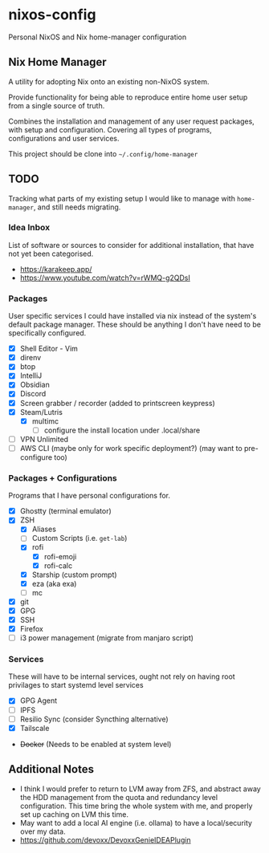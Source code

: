 # nixos-config
Personal NixOS and Nix home-manager configuration

## Nix Home Manager

A utility for adopting Nix onto an existing non-NixOS system.

Provide functionality for being able to reproduce entire home user setup from a single source of truth.

Combines the installation and management of any user request packages, with setup and configuration.
Covering all types of programs, configurations and user services.

This project should be clone into `~/.config/home-manager`

## TODO
Tracking what parts of my existing setup I would like to manage with `home-manager`,
and still needs migrating.

### Idea Inbox
List of software or sources to consider for additional installation, that have not yet been categorised.

- https://karakeep.app/
- https://www.youtube.com/watch?v=rWMQ-g2QDsI

### Packages
User specific services I could have installed via nix instead of the system's default package manager.
These should be anything I don't have need to be specifically configured.

- [x] Shell Editor - Vim
- [x] direnv
- [x] btop
- [x] IntelliJ
- [x] Obsidian
- [x] Discord
- [x] Screen grabber / recorder (added to printscreen keypress)
- [x] Steam/Lutris
  - [x] multimc
    - [ ] configure the install location under .local/share
- [ ] VPN Unlimited
- [ ] AWS CLI (maybe only for work specific deployment?) (may want to pre-configure too)

### Packages + Configurations
Programs that I have personal configurations for.

- [x] Ghostty (terminal emulator)
- [x] ZSH
  - [x] Aliases
  - [ ] Custom Scripts (i.e. `get-lab`)
  - [x] rofi
    - [x] rofi-emoji
    - [x] rofi-calc
  - [x] Starship (custom prompt)
  - [x] eza (aka exa)
  - [ ] mc
- [x] git
- [x] GPG
- [x] SSH
- [x] Firefox
- [ ] i3 power management (migrate from manjaro script)

### Services
These will have to be internal services, ought not rely on having root privilages to start systemd level services

- [x] GPG Agent
- [ ] IPFS
- [ ] Resilio Sync (consider Syncthing alternative)
- [x] Tailscale
- ~~Docker~~ (Needs to be enabled at system level)

## Additional Notes

- I think I would prefer to return to LVM away from ZFS, and abstract away the HDD management from the quota and redundancy level configuration.
  This time bring the whole system with me, and properly set up caching on LVM this time.
- May want to add a local AI engine (i.e. ollama) to have a local/security over my data.
- https://github.com/devoxx/DevoxxGenieIDEAPlugin
